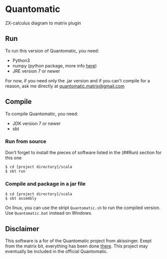 # Quantomatic
ZX-calculus diagram to matrix plugin

## Run
To run this version of Quantomatic, you need:
- Python3
- numpy (python package, more info [here](https://scipy.org/install.html))
- JRE version 7 or newer

For now, if you need only the .jar version and if you can't compile for a reason, ask me directly at quantomatic.matrix@gmail.com

## Compile
To compile Quantomatic, you need:
- JDK version 7 or newer
- sbt

### Run from source
Don't forget to install the pieces of software listed in the (##Run) section for this one
~~~~
$ cd [project directory]/scala
$ sbt run
~~~~

### Compile and package in a jar file
~~~~
$ cd [project directory]/scala
$ sbt assembly
~~~~

On linux, you can use the stript `Quantomatic.sh` to run the compiled version.
Use `Quantomatic.bat` instead on Windows.

## Disclaimer
This software is a for of the Quantomatic project from akissinger.
Exept from the matrix bit, everything has been done [there](https://github.com/Quantomatic/quantomatic).
This project may eventually be included in the official Quantomatic.
